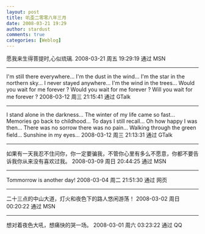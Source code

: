 ```yaml
---
layout: post
title: 叽歪二零零八年三月
date: 2008-03-21 19:29
author: stardust
comments: true
categories: [Weblog]
---
```

愿我来生得菩提时,心似琉璃.
2008-03-21 周五 19:29:19 通过 MSN

<hr />

I'm still there everywhere... I'm the dust in the wind... I'm the star in the northern sky... I never stayed anywhere... I'm the wind in the trees... Would you wait for me forever ? Would you wait for me forever ? Will you wait for me forever ?
2008-03-12 周三 21:15:41 通过 GTalk

<hr />

I stand alone in the darkness... The winter of my life came so fast... Memories go back to childhood... To days I still recall... Oh how happy I was then... There was no sorrow there was no pain... Walking through the green field... Sunshine in my eyes...
2008-03-12 周三 21:13:31 通过 GTalk

<hr />

如果有一天我忍不住问你，你一定要骗我，不管你心里有多么不愿意，你都不要告诉我你从来没有喜欢过我。
2008-03-09 周日 20:44:25 通过 MSN

<hr />

Tommorrow is another day!
2008-03-04 周二 21:51:30 通过 网页

<hr />

二十三点的中山大道，灯火和夜色下的路人悠闲游荡！
2008-03-02 周日 00:20:22 通过 MSN

<hr />

想对着夜色大吼，想痛快的哭一场。
2008-03-01 周六 03:23:22 通过 QQ
